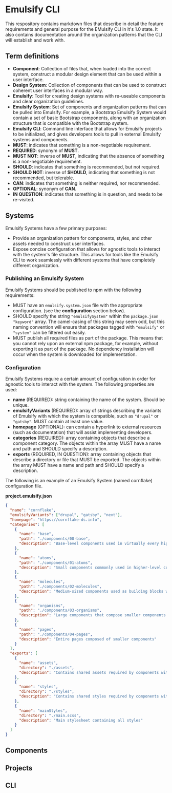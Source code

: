 # Emulsify CLI

This respository contains markdown files that describe in detail the feature requirements and general purpose for the EMulsify CLI in it's 1.0 state. It also contains documentation around the organization patterns that the CLI will establish and work with.

## Term definitions

- **Component**: Collection of files that, when loaded into the correct system, construct a modular design element that can be used within a user interface.
- **Design System**: Collection of components that can be used to construct coherent user interfaces in a modular way.
- **Emulsify**: Tool for creating design systems with re-useable components and clear organization guidelines.
- **Emulsify System**: Set of components and organization patterns that can be pulled into Emulsify. For example, a Bootstrap Emulsify System would contain a set of basic Bootstrap components, along with an organization structure that is compatible with the Bootstrap system.
- **Emulsify CLI**: Command line interface that allows for Emulsify projects to be initialized, and gives developers tools to pull in external Emulsify systems and components.
- **MUST**: indicates that something is a non-negotiable requirement.
- **REQUIRED**: synonym of **MUST**.
- **MUST NOT**: inverse of **MUST**, indicating that the absence of something is a non-negotiable requirement.
- **SHOULD**: indicates that something is recommended, but not required.
- **SHOULD NOT**: inverse of **SHOULD**, indicating that something is not recommended, but tolerable.
- **CAN**: indicates that something is neither required, nor recommended.
- **OPTIONAL**: synonym of **CAN**.
- **IN QUESTION**: indicates that something is in question, and needs to be re-visited.

## Systems

Emulsify Systems have a few primary purposes:

- Provide an organization pattern for components, styles, and other assets needed to construct user interfaces.
- Expose concise configuration that allows for agnostic tools to interact with the system's file structure. This allows for tools like the Emulsify CLI to work seamlessly with different systems that have completely different organization.

### Publishing an Emulsify System

Emulsify Systems should be published to npm with the following requirements:

- MUST have an `emulsify.system.json` file with the appropriate configuration. (see the **configuration** section below).
- SHOULD specify the string `"emulsifySystem"` within the `package.json` `"keyword"` array. The camel-casing of this string may seem odd, but this naming convention will ensure that packages tagged with `"emulsify"` or `"system"` can be filtered out easily.
- MUST publish all required files as part of the package. This means that you cannot rely upon an external npm package, for example, without exporting it as part of the package. No dependency installation will occur when the system is downloaded for implementation.

### Configuration

Emulsify Systems require a certain amount of configuration in order for agnostic tools to interact with the system. The following properties are used:

- **name** (REQUIRED): string containing the name of the system. Should be unique.
- **emulsifyVariants** (REQUIRED): array of strings describing the variants of Emulsify with which the system is compatible, such as `"drupal"` or `"gatsby"`. MUST contain at least one value.
- **homepage** (OPTIONAL): can contain a hyperlink to external resources (such as documentation) that will assist implementing developers.
- **categories** (REQUIRED): array containing objects that describe a component category. The objects within the array MUST have a name and path and SHOULD specify a description.
- **exports** (REQUIRED, IN QUESTION): array containing objects that describe a directory or file that MUST be exported. The objects within the array MUST have a name and path and SHOULD specify a description.

The following is an example of an Emulsify System (named cornflake) configuration file.

**project.emulsify.json**

```json
{
  "name": "cornflake",
  "emulsifyVariants": ["drupal", "gatsby", "next"],
  "homepage": "https://cornflake-ds.info",
  "categories": [
    {
      "name": "base",
      "path": "./components/00-base",
      "description": "Base-level components used in virtually every higher-level component"
    },
    {
      "name": "atoms",
      "path": "./components/01-atoms",
      "description": "Small components commonly used in higher-level components"
    },
    {
      "name": "molecules",
      "path": "./components/02-molecules",
      "description": "Medium-sized components used as building blocks within a larger component"
    },
    {
      "name": "organisms",
      "path": "./components/03-organisms",
      "description": "Large components that compose smaller components into a cohesive UI"
    },
    {
      "name": "pages",
      "path": "./components/04-pages",
      "description": "Entire pages composed of smaller components"
    }
  ],
  "exports": [
    {
      "name": "assets",
      "directory": "./assets",
      "description": "Contains shared assets required by components within the system"
    },
    {
      "name": "styles",
      "directory": "./styles",
      "description": "Contains shared styles required by components within the system"
    },
    {
      "name": "mainStyles",
      "directory": "./main.scss",
      "description": "Main stylesheet containing all styles"
    }
  ]
}
```

## Components

## Projects

## CLI
